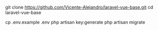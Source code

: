 git clone https://github.com/Vicente-Alejandro/laravel-vue-base.git
cd laravel-vue-base

cp .env.example .env
php artisan key:generate
php artisan migrate

